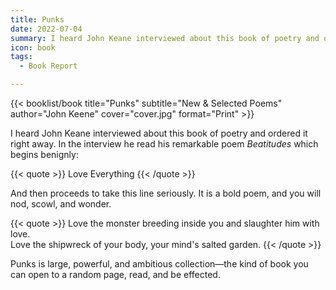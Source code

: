 ```yaml
---
title: Punks
date: 2022-07-04
summary: I heard John Keane interviewed about this book of poetry and ordered it right away.
icon: book
tags:
  - Book Report

---
```


{{< booklist/book
title="Punks"
subtitle="New & Selected Poems"
author="John Keene"
cover="cover.jpg"
format="Print" >}}

I heard John Keane interviewed about this book of poetry and ordered it right away. In the interview he read his remarkable poem *Beatitudes* which begins benignly: 

{{< quote >}}
Love Everything
{{< /quote >}}

And then proceeds to take this line seriously. It is a bold poem, and you will nod, scowl, and wonder. 

{{< quote >}}
Love the monster breeding inside you and slaughter him with love.<br>
Love the shipwreck of your body, your mind's salted garden.
{{< /quote >}}

Punks is large, powerful, and ambitious collection—the kind of book you can open to a random page, read, and be effected.
